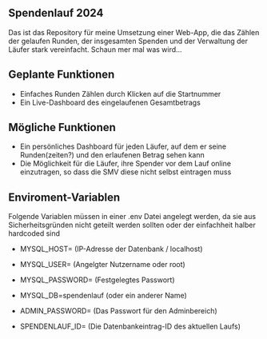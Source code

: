 ## Spendenlauf 2024
Das ist das Repository für meine Umsetzung einer Web-App, die das Zählen der gelaufen Runden, der insgesamten Spenden und der Verwaltung der Läufer stark vereinfacht. Schaun mer mal was wird...
## Geplante Funktionen
- Einfaches Runden Zählen durch Klicken auf die Startnummer
- Ein Live-Dashboard des eingelaufenen Gesamtbetrags
## Mögliche Funktionen
- Ein persönliches Dashboard für jeden Läufer, auf dem er seine Runden(zeiten?) und den erlaufenen Betrag sehen kann
- Die Möglichkeit für die Läufer, ihre Spender vor dem Lauf online einzutragen, so dass die SMV diese nicht selbst eintragen muss
## Enviroment-Variablen
Folgende Variablen müssen in einer .env Datei angelegt werden, da sie aus Sicherheitsgründen nicht geteilt werden sollten oder der einfachheit halber hardcoded sind
- MYSQL_HOST= (IP-Adresse der Datenbank / localhost)
- MYSQL_USER= (Angelgter Nutzername oder root)
- MYSQL_PASSWORD= (Festgelegtes Passwort)
- MYSQL_DB=spendenlauf (oder ein anderer Name)

- ADMIN_PASSWORD= (Das Passwort für den Adminbereich)

- SPENDENLAUF_ID= (Die Datenbankeintrag-ID des aktuellen Laufs)
